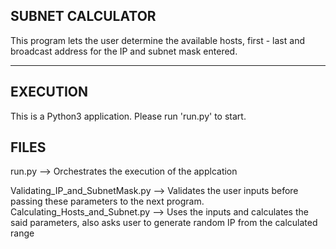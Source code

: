 ## SUBNET CALCULATOR ##

This program lets the user determine the available hosts, first - last and broadcast
address for the IP and subnet mask entered.
*****

## EXECUTION
This is a Python3 application. Please run 'run.py' to start.

## FILES
run.py --> Orchestrates the execution of the applcation

Validating_IP_and_SubnetMask.py --> Validates the user inputs before passing these parameters to the next program.
Calculating_Hosts_and_Subnet.py --> Uses the inputs and calculates the said parameters, also asks user to generate random IP from the                                         calculated range
